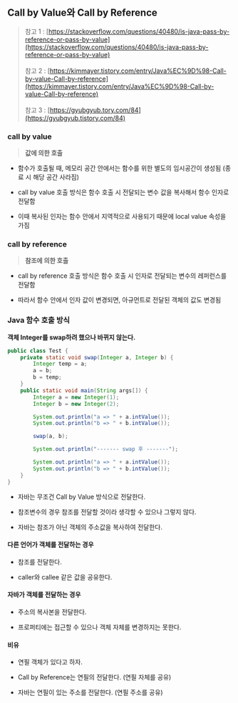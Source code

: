 <h2>Call by Value와 Call by Reference</h2>

> 참고 1 : [https://stackoverflow.com/questions/40480/is-java-pass-by-reference-or-pass-by-value](https://stackoverflow.com/questions/40480/is-java-pass-by-reference-or-pass-by-value)<br><br>
> 참고 2 : [https://kimmayer.tistory.com/entry/Java%EC%9D%98-Call-by-value-Call-by-reference](https://kimmayer.tistory.com/entry/Java%EC%9D%98-Call-by-value-Call-by-reference)<br><br>
> 참고 3 : [https://gyubgyub.tory.com/84](https://gyubgyub.tistory.com/84)

### call by value
> <b>값에 의한 호출</b>

- 함수가 호출될 때, 메모리 공간 안에서는 함수를 위한 별도의 임시공간이 생성됨 (종료 시 해당 공간 사라짐)

- call by value 호출 방식은 함수 호출 시 전달되는 변수 값을 복사해서 함수 인자로 전달함

- 이때 복사된 인자는 함수 안에서 지역적으로 사용되기 때문에 local value 속성을 가짐

### call by reference
> **참조에 의한 호출**

- call by reference 호출 방식은 함수 호출 시 인자로 전달되는 변수의 레퍼런스를 전달함

- 따라서 함수 안에서 인자 값이 변경되면, 아규먼트로 전달된 객체의 값도 변경됨

### Java 함수 호출 방식

**객체 Integer를 swap하려 했으나 바뀌지 않는다.**
```Java
public class Test {
    private static void swap(Integer a, Integer b) {
        Integer temp = a;
        a = b;
        b = temp;
    }
    public static void main(String args[]) {
        Integer a = new Integer(1);
        Integer b = new Integer(2);

        System.out.println("a => " + a.intValue());
        System.out.println("b => " + b.intValue());

        swap(a, b);

        System.out.println("------- swap 후 -------");

        System.out.println("a => " + a.intValue());
        System.out.println("b => " + b.intValue());
    }
}
```

- 자바는 무조건 Call by Value 방식으로 전달한다.

- 참조변수의 경우 참조를 전달할 것이라 생각할 수 있으나 그렇지 않다.

- 자바는 참조가 아닌 객체의 주소값을 복사하여 전달한다.

#### 다른 언어가 객체를 전달하는 경우

- 참조를 전달한다.

- caller와 callee 같은 값을 공유한다.

#### 자바가 객체를 전달하는 경우

- 주소의 복사본을 전달한다.

- 프로퍼티에는 접근할 수 있으나 객체 자체를 변경하지는 못한다.

#### 비유

- 연필 객체가 있다고 하자.

- Call by Reference는 연필의  전달한다. (연필 자체를 공유)

- 자바는 연필이 있는 주소를 전달한다. (연필 주소를 공유)
